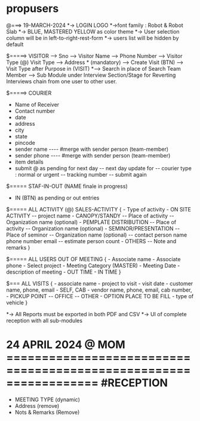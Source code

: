 # propusers

@===>  19-MARCH-2024
*-> LOGIN LOGO
*->font family : Robot & Robot Slab 
*-> BLUE, MASTERED YELLOW as color theme
*-> User selection column will be in left-to-right-rest-form
*-> users list will be hidden by default

$=====> VISITOR
--> Sno
--> Visitor Name
--> Phone Number
--> Visitor Type (@) Visit Type
--> Address * (mandatory)
--> Create Visit (BTN)
--> Visit Type after Purpose in (VISIT)
*--> Search in place of Search Team Member
--> Sub Module under Interview Section/Stage for Reverting Interviews chain from one user to other user.

$=====> COURIER
- Name of Receiver
- Contact number
- date
- address
- city
- state 
- pincode
- sender name  ---- #merge with sender person (team-member)
- sender phone ---- #merge with sender person (team-member)
- item details
- submit @ as pending for next day
-- next day update for 
-- courier type : normal or urgent
-- tracking number
-- submit again

$===== STAF-IN-OUT (NAME finale in progress)
- IN (BTN) as pending or out entries

$===== ALL ACTIVITY (@) SALES-ACTIVITY
{
    - Type of activity
        -   ON SITE ACTIVITY
            --  project name
        -   CANOPY/STANDY
            --  Place of activity
            --  Organization name (optional)
        -   PEMPLATE DISTRIBUTION
            --  Place of activity
            --  Organization name (optional)
        -   SEMINOR/PRESENTATION
            --  Place of seminor
            --  Organization name (optional)
            --  contact person name
                phone number
                email
            --  estimate person count
        -   OTHERS
            -- Note and remarks
}

$===== ALL USERS OUT OF MEETING
{
    -   Associate name
    -   Associate phone
    -   Select project
    -   Meeting Category (MASTER)
    -   Meeting Date
    -   description of meeting
    -   OUT TIME
    -   IN TIME
}

$=== ALL VISITS
{
    - associate name
    - project to visit
    - visit date
    - customer name, phone, email
    - SELF, CAB
    - vendor name, phone, email, cab number,
    - PICKUP POINT
        --  OFFICE
        --  OTHER - OPTION PLACE TO BE FILL
    - type of vehicle
}

*-> All Reports must be exported in both PDF and CSV 
*-> UI of complete reception with all sub-modules


# 24 APRIL 2024 @ MOM ================================================================= #RECEPTION
- MEETING TYPE (dynamic)
- Address (remove)
- Nots & Remarks (Remove)